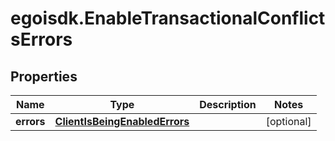 # egoisdk.EnableTransactionalConflictsErrors

## Properties

Name | Type | Description | Notes
------------ | ------------- | ------------- | -------------
**errors** | [**ClientIsBeingEnabledErrors**](ClientIsBeingEnabledErrors.md) |  | [optional] 


